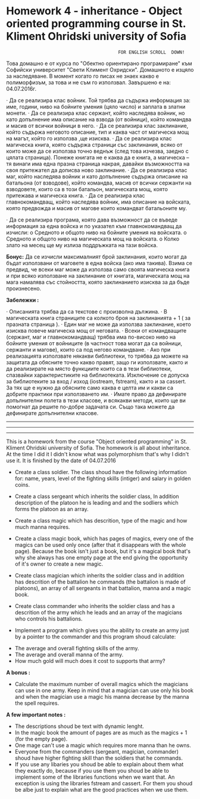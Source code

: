# Homework 4 - inheritance - Object oriented programming course in St. Kliment Ohridski university of Sofia

                                              FOR ENGLISH SCROLL  DOWN!

Това домашно е от курса по "Обектно ориентирано програмиране" към Софийски университет "Свети Климент Охридски".
Домашното е изцяло за наследяване. В момент когато го писах не знаех какво е полиморфизъм, за това и не съм го използвал.
Завършено е на: 04.07.2016г.

·      Да се реализира клас войник. 
Той трябва да съдържа информация за: име, години, ниво на бойните умения (цяло число) и заплата в златни монети.
·      Да се реализира клас сержант, който наследява войник, но като допълнение има описание на взвода (от войници), 
който командва и масив от всички войници в него.
·      Да се реализира клас заклинание, който съдържа неговото описание, 
тип и каква част от магическа мощ на магът, който го използва ,ще изисква.
·      Да се реализира клас магическа книга, която съдържа страници със заклинания,
всяко от които може да се използва точно веднъж (след това изчезва, заедно с цялата страница). 
Понеже книгата не е каква да е книга, а магическа – тя винаги има една празна страница накрая, 
давайки възможността на своя притежател да дописва ново заклинание.
·      Да се реализира клас маг, който наследява войник и като допълнение съдържа описание на батальона (от взводове), 
който командва, масив от всички сержанти на взводовете, които са в този батальон, магическата мощ,  която притежава и магическа книга.
·      Да се реализира клас главнокомандващ, който наследява войник, има описание на войската,
която предвожда и масив от магове които командват батальоните му.

·      Да се реализира програма, която дава възможност да се въведе информация за една войска 
и по указател към главнокомандващ да изчисли:
o      Средното и общото ниво на бойните умения на войската.
o      Средното и общото ниво на магическата мощ на войската.
o      Колко злато на месец ще му излиза поддръжката на тази войска.

 

**Бонус:** Да се изчисли максималният брой заклинания, които могат да бъдат използвани от маговете в една войска (ако има такива). Взима се предвид, че всеки маг може да използва само своята магическа книга и при всяко използване на заклинание от книгата, магическата мощ на мага намалява със стойността, която заклинанието изисква за да бъде произнесено.


**Забележки :**

·      Описанията трябва да са текстове с произволна дължина.
·      В магическата книга страниците са колкото броя на заклинанията + 1 ( за празната страница ).
·      Един маг не може да използва заклинание, което изисква повече магическа мощ от неговата.
·      Всеки от командващите (сержант, маг и главнокомандващ) трябва има по-високо ниво на бойните умения 
от войниците (в частност това могат да са войници, сержанти и магове), които са под негово командване.
·      Ако при реализацията използвате някакви библиотеки, то трябва да можете на защитата да обясните точно какво правят, 
защо ги използвате, както и да реализирате на място функциите които са в тези библиотеки, спазвайки характеристиките на библиотеката.
Изключение се допуска за библиотеките за вход / изход (iostream, fstream), както и за cassert. 
За тях ще е нужно да обясните само каква е целта им и какви са добрите практики при използването им.
·      Имате право да дефинирате допълнителни полета в тези класове, и всякакви методи, които ще ви помогнат да решите по-добре задачата си. Също така можете да дефинирате допълнителни класове.



----------------------------------------------------------------------------------------------------------------------------------------
----------------------------------------------------------------------------------------------------------------------------------------
----------------------------------------------------------------------------------------------------------------------------------------



This is a homework from the course "Object oriented programming" in St. Kliment Ohridski university of Sofia.
The homework is all about inheritance. At the time I did it I didn't know what was polymorphism that's why I didn't use it.
It is finished by the date of 04.07.2016


* Create a class soldier. 
  The class shoud have the following information for: name, years, level of the fighting skills (intiger) 
  and salary in golden coins.
* Create a class sergeant which inherits the soldier class, 
  In addition description of the platoon he is leading and and the sodliers which forms the platoon as an array.
* Create a class magic which has descrition, type of the magic and how much manna requires.
* Create a class magic book, which has pages of magics, every one of the magics can be used only once
  (after that it disappears with the whole page). Because the book isn't just a book, 
  but it's a magical book that's why she always has one empty page at the end giving the opportunity of it's owner
  to create a new magic.
* Create class magician which inherits the soldier class and in addition has descrition of the battalion he commands 
  (the battalion is made of platoons), an array of all sergeants in that battalion, manna and a magic book.
* Create class commander who inherits the soldier class and has a descrition of the army which he leads
  and an array of the magicians who controls his battalions.
  
* Implement a program which gives you the ability to create an army just by a pointer to the commander 
  and this program shoud calculate:
- The average and overall fighting skills of the army.
- The average and overall manna of the army.
- How much gold will much does  it cost to supports that army?


**A bonus :** 
- Calculate the maximum number of overall magics which the magicians can use in one army.
 Keep in mind that a magician can use only his book and when the magician use a magic his manna
 decrease by the manna the spell requires.
 
 
**A few important notes :**
 - The descriptions shoud be text with dynamic lenght.
 - In the magic book the amount of pages are as much as the magics + 1 (for the empty page).
 - One mage can't use a magic which requires more manna than he owns.
 - Everyone from the commanders (sergeant, magician, commander)  shoud have higher fighting skill than the soldiers that he commands.
- If you use any libaries you shoud be able to explain about them what they exactly do, 
because if you use them you shoud be able to implement some of the libraries functions when we want that.
An exception is using the libraries fstream and cassert. 
For them you shoud be albe just to explain what are the good practices when we use them.
 
